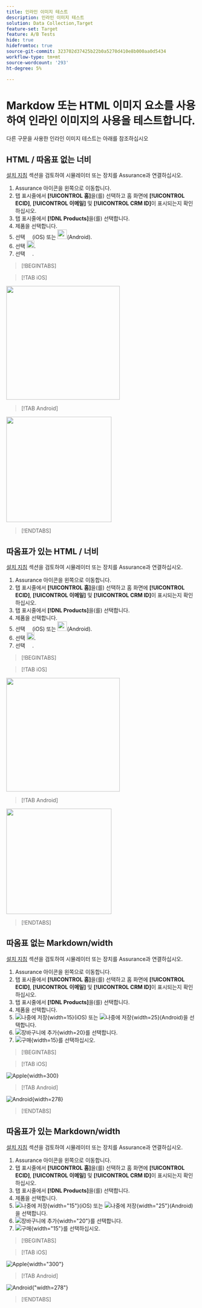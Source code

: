 ```yaml
---
title: 인라인 이미지 테스트
description: 인라인 이미지 테스트
solution: Data Collection,Target
feature-set: Target
feature: A/B Tests
hide: true
hidefromtoc: true
source-git-commit: 323702d37425b22b0a5270d410e8b000aa0d5434
workflow-type: tm+mt
source-wordcount: '293'
ht-degree: 5%

---
```



# Markdow 또는 HTML 이미지 요소를 사용하여 인라인 이미지의 사용을 테스트합니다.

다른 구문을 사용한 인라인 이미지 테스트는 아래를 참조하십시오


## HTML / 따옴표 없는 너비

[설치 지침](assurance.md#connecting-to-a-session) 섹션을 검토하여 시뮬레이터 또는 장치를 Assurance과 연결하십시오.

1. Assurance 아이콘을 왼쪽으로 이동합니다.
1. 탭 표시줄에서 **[!UICONTROL 홈]**&#x200B;을(를) 선택하고 홈 화면에 **[!UICONTROL ECID]**, **[!UICONTROL 이메일]** 및 **[!UICONTROL CRM ID]**&#x200B;이 표시되는지 확인하십시오.
1. 탭 표시줄에서 **[!DNL Products]**&#x200B;을(를) 선택합니다.
1. 제품을 선택합니다.
1. 선택 <img src="assets/saveforlater.png" width="15">&#x200B;(iOS) 또는 <img src="assets/heart.png" width="25">&#x200B;(Android).
1. 선택 <img src="assets/addtocart.png" width="20">.
1. 선택 <img src="assets/purchase.png" width="15">.

>[!BEGINTABS]

>[!TAB iOS]

<img src="./assets/mobile-app-events-3.png" width="300">

>[!TAB Android]

<img src="./assets/mobile-app-events-3-android.png" width="278">

>[!ENDTABS]


## 따옴표가 있는 HTML / 너비

[설치 지침](assurance.md#connecting-to-a-session) 섹션을 검토하여 시뮬레이터 또는 장치를 Assurance과 연결하십시오.

1. Assurance 아이콘을 왼쪽으로 이동합니다.
1. 탭 표시줄에서 **[!UICONTROL 홈]**&#x200B;을(를) 선택하고 홈 화면에 **[!UICONTROL ECID]**, **[!UICONTROL 이메일]** 및 **[!UICONTROL CRM ID]**&#x200B;이 표시되는지 확인하십시오.
1. 탭 표시줄에서 **[!DNL Products]**&#x200B;을(를) 선택합니다.
1. 제품을 선택합니다.
1. 선택 <img src="assets/saveforlater.png" width="15">&#x200B;(iOS) 또는 <img src="assets/heart.png" width="25">&#x200B;(Android).
1. 선택 <img src="assets/addtocart.png" width="20">.
1. 선택 <img src="assets/purchase.png" width="15">.

>[!BEGINTABS]

>[!TAB iOS]

<img src="./assets/mobile-app-events-3.png" width="300">

>[!TAB Android]

<img src="./assets/mobile-app-events-3-android.png" width="278">

>[!ENDTABS]



## 따옴표 없는 Markdown/width

[설치 지침](assurance.md#connecting-to-a-session) 섹션을 검토하여 시뮬레이터 또는 장치를 Assurance과 연결하십시오.

1. Assurance 아이콘을 왼쪽으로 이동합니다.
1. 탭 표시줄에서 **[!UICONTROL 홈]**&#x200B;을(를) 선택하고 홈 화면에 **[!UICONTROL ECID]**, **[!UICONTROL 이메일]** 및 **[!UICONTROL CRM ID]**&#x200B;이 표시되는지 확인하십시오.
1. 탭 표시줄에서 **[!DNL Products]**&#x200B;을(를) 선택합니다.
1. 제품을 선택합니다.
1. ![나중에 저장](assets/saveforlater.png){width=15}(iOS) 또는 ![나중에 저장](assets/heart.png){width=25}(Android)을 선택합니다.
1. ![장바구니에 추가](assets/addtocart.png){width=20}를 선택합니다.
1. ![구매](assets/purchase.png){width=15}를 선택하십시오.

>[!BEGINTABS]

>[!TAB iOS]

![Apple](assets/mobile-app-events-3.png){width=300}

>[!TAB Android]

![Android](assets/mobile-app-events-3-android.png){width=278}

>[!ENDTABS]



## 따옴표가 있는 Markdown/width

[설치 지침](assurance.md#connecting-to-a-session) 섹션을 검토하여 시뮬레이터 또는 장치를 Assurance과 연결하십시오.

1. Assurance 아이콘을 왼쪽으로 이동합니다.
1. 탭 표시줄에서 **[!UICONTROL 홈]**&#x200B;을(를) 선택하고 홈 화면에 **[!UICONTROL ECID]**, **[!UICONTROL 이메일]** 및 **[!UICONTROL CRM ID]**&#x200B;이 표시되는지 확인하십시오.
1. 탭 표시줄에서 **[!DNL Products]**&#x200B;을(를) 선택합니다.
1. 제품을 선택합니다.
1. ![나중에 저장](assets/saveforlater.png){width="15"}(iOS) 또는 ![나중에 저장](assets/heart.png){width="25"}(Android)을 선택합니다.
1. ![장바구니에 추가](assets/addtocart.png){width="20"}를 선택합니다.
1. ![구매](assets/purchase.png){width="15"}를 선택하십시오.

>[!BEGINTABS]

>[!TAB iOS]

![Apple](assets/mobile-app-events-3.png){width="300"}

>[!TAB Android]

![Android](assets/mobile-app-events-3-android.png){&quot;width=278&quot;}

>[!ENDTABS]
